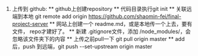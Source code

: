 <!--
 * @Description: 
 * @version: 1.0
 * @Author: shaomin fei
 * @Date: 2020-08-16 13:38:23
 * @LastEditors: shaomin fei
 * @LastEditTime: 2020-08-16 13:59:23
-->
1. 上传到  github:
**  github上创建repository
**  代码目录执行git init
** 关联远端到本地 git remote add origin https://github.com/shaomin-fei/final-project-server
** 网站上创建一个 readme.md，或是本地传一个上去，要有文件， repo才建好了。
** 新建 .gitignore文件，添加 /node_modules/，会忽略该文件夹下的内容
** 上传之前pull一下 git pull origin master
** add 后，push 到远端，git push --set-upstream origin master